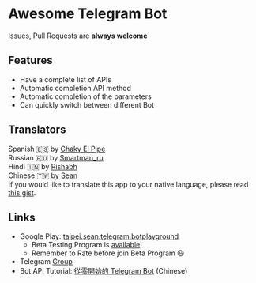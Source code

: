 # Awesome Telegram Bot
Issues, Pull Requests are **always welcome**


## Features
* Have a complete list of APIs
* Automatic completion API method
* Automatic completion of the parameters
* Can quickly switch between different Bot


## Translators
Spanish 🇪🇸 by [Chaky El Pipe](http://telegra.ph/Biografía-Chaky-El-Pipe-07-24)  
Russian 🇷🇺 by [Smartman\_ru](https://github.com/smartmanru)  
Hindi 🇮🇳 by [Rishabh](https://github.com/lulzx)  
Chinese 🇹🇼 by [Sean](https://www.sean.taipei)  
If you would like to translate this app to your native language, please read [this gist](https://gist.github.com/Sea-n/aacf84e85230a57778076eb6c3d98072).


## Links
+ Google Play: [taipei.sean.telegram.botplayground](https://play.google.com/store/apps/details?id=taipei.sean.telegram.botplayground)
  + Beta Testing Program is [available](https://play.google.com/apps/testing/taipei.sean.telegram.botplayground)!
  + Remember to Rate before join Beta Program :smiley:
+ Telegram [Group](https://t.me/AwesomeTeleBot)
+ Bot API Tutorial: [從零開始的 Telegram Bot](https://blog.sean.taipei/2017/05/telegram-bot) (Chinese)

